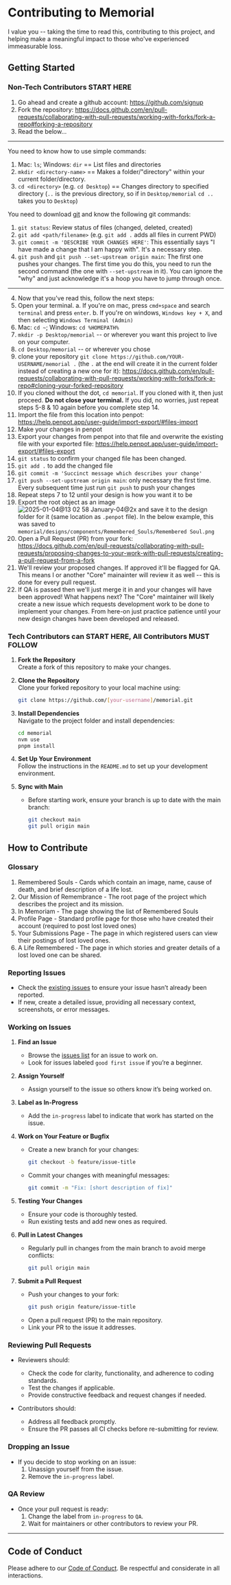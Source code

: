 # Contributing to Memorial

I value you -- taking the time to read this, contributing to this project, and helping make a meaningful impact to those who've experienced immeasurable loss.

## Getting Started

### Non-Tech Contributors START HERE

1. Go ahead and create a github account: https://github.com/signup
2. Fork the repository: https://docs.github.com/en/pull-requests/collaborating-with-pull-requests/working-with-forks/fork-a-repo#forking-a-repository
3. Read the below...

---

You need to know how to use simple commands:
1. Mac: `ls`; Windows: `dir`  ==  List files and directories
2. `mkdir <directory-name>` ==  Makes a folder/"directory" within your current folder/directory.
3. `cd <directory>` (e.g. `cd Desktop`) == Changes directory to specified directory (`..` is the previous directory, so if in `Desktop/memorial` `cd ..` takes you to `Desktop`)

You need to download [git](https://git-scm.com/downloads) and know the following git commands:
1. `git status`: Review status of files (changed, deleted, created)
2. `git add <path/filename>` (e.g. `git add .` adds all files in current PWD)
3. `git commit -m 'DESCRIBE YOUR CHANGES HERE'`: This essentially says "I have made a change that I am happy with". It's a necessary step.
4. `git push` and `git push --set-upstream origin main`: The first one pushes your changes. The first time you do this, you need to run the second command (the one with `--set-upstream` in it). You can ignore the "why" and just acknowledge it's a hoop you have to jump through once.

---

4. Now that you've read this, follow the next steps:
5. Open your terminal.
    a. If you're on mac, press `cmd+space` and search `terminal` and press `enter`.
    b. If you're on windows, `Windows key + X`, and then selecting `Windows Terminal (Admin)`
6. Mac: `cd ~`; Windows: `cd %HOMEPATH%`
7. `mkdir -p Desktop/memorial` -- or wherever you want this project to live on your computer. 
8. `cd Desktop/memorial` -- or wherever you chose
9. clone your repository `git clone https://github.com/YOUR-USERNAME/memorial .` (the `.` at the end will create it in the current folder instead of creating a new one for it): https://docs.github.com/en/pull-requests/collaborating-with-pull-requests/working-with-forks/fork-a-repo#cloning-your-forked-repository
10. If you cloned without the dot, `cd memorial`. If you cloned with it, then just proceed. **Do not close your terminal.** If you did, no worries, just repeat steps 5-8 & 10 again before you complete step 14.
11. Import the file from this location into penpot: https://help.penpot.app/user-guide/import-export/#files-import
12. Make your changes in penpot
13. Export your changes from penpot into that file and overwrite the existing file with your exported file: https://help.penpot.app/user-guide/import-export/#files-export
14. `git status` to confirm your changed file has been changed.
15. `git add .` to add the changed file
16. `git commit -m 'Succinct message which describes your change'`
17. `git push --set-upstream origin main`: only necessary the first time. Every subsequent time just run `git push` to push your changes
18. Repeat steps 7 to 12 until your design is how you want it to be
19. Export the root object as an image ![2025-01-04@13 02 58 January-04@2x](https://github.com/user-attachments/assets/f9bbc14c-6262-4289-949f-82995dfc8b0e) and save it to the design folder for it (same location as `.penpot` file). In the below example, this was saved to `memorial/designs/components/Remembered_Souls/Remembered Soul.png`
20. Open a Pull Request (PR) from your fork: https://docs.github.com/en/pull-requests/collaborating-with-pull-requests/proposing-changes-to-your-work-with-pull-requests/creating-a-pull-request-from-a-fork
21. We'll review your proposed changes. If approved it'll be flagged for QA. This means I or another "Core" mainainter will review it as well -- this is done for every pull request.
22. If QA is passed then we'll just merge it in and your changes will have been approved! What happens next? The "Core" maintainer will likely create a new issue which requests development work to be done to implement your changes. From here-on just practice patience until your new design changes have been developed and released. 

### Tech Contributors can START HERE, All Contributors MUST FOLLOW

1. **Fork the Repository**  
   Create a fork of this repository to make your changes.

2. **Clone the Repository**  
   Clone your forked repository to your local machine using:
   ```bash
   git clone https://github.com/[your-username]/memorial.git
   ```

3. **Install Dependencies**  
   Navigate to the project folder and install dependencies:
   ```bash
   cd memorial
   nvm use
   pnpm install
   ```

4. **Set Up Your Environment**  
   Follow the instructions in the `README.md` to set up your development environment.

5. **Sync with Main**
   - Before starting work, ensure your branch is up to date with the main branch:
     ```bash
     git checkout main
     git pull origin main
     ```

## How to Contribute

### Glossary

1. Remembered Souls - Cards which contain an image, name, cause of death, and brief description of a life lost.
2. Our Mission of Remembrance - The root page of the project which describes the project and its mission.
3. In Memoriam - The page showing the list of Remembered Souls
4. Profile Page - Standard profile page for those who have created their account (required to post lost loved ones)
5. Your Submissions Page - The page in which registered users can view their postings of lost loved ones.
6. A Life Remembered - The page in which stories and greater details of a lost loved one can be shared.

### Reporting Issues

- Check the [existing issues](https://github.com/lcpichette/healthcare-memorial/issues) to ensure your issue hasn’t already been reported.
- If new, create a detailed issue, providing all necessary context, screenshots, or error messages.

### Working on Issues

1. **Find an Issue**
   - Browse the [issues list](https://github.com/[org-name]/[project-name]/issues) for an issue to work on.
   - Look for issues labeled `good first issue` if you’re a beginner.

2. **Assign Yourself**
   - Assign yourself to the issue so others know it’s being worked on.

3. **Label as In-Progress**
   - Add the `in-progress` label to indicate that work has started on the issue.

4. **Work on Your Feature or Bugfix**
   - Create a new branch for your changes:
     ```bash
     git checkout -b feature/issue-title
     ```
   - Commit your changes with meaningful messages:
     ```bash
     git commit -m "Fix: [short description of fix]"
     ```

5. **Testing Your Changes**
   - Ensure your code is thoroughly tested.
   - Run existing tests and add new ones as required.

6. **Pull in Latest Changes**
   - Regularly pull in changes from the main branch to avoid merge conflicts:
     ```bash
     git pull origin main
     ```

7. **Submit a Pull Request**
   - Push your changes to your fork:
     ```bash
     git push origin feature/issue-title
     ```
   - Open a pull request (PR) to the main repository.
   - Link your PR to the issue it addresses.

### Reviewing Pull Requests

- Reviewers should:
  - Check the code for clarity, functionality, and adherence to coding standards.
  - Test the changes if applicable.
  - Provide constructive feedback and request changes if needed.

- Contributors should:
  - Address all feedback promptly.
  - Ensure the PR passes all CI checks before re-submitting for review.

### Dropping an Issue

- If you decide to stop working on an issue:
  1. Unassign yourself from the issue.
  2. Remove the `in-progress` label.

### QA Review

- Once your pull request is ready:
  1. Change the label from `in-progress` to `QA`.
  2. Wait for maintainers or other contributors to review your PR.

---

## Code of Conduct

Please adhere to our [Code of Conduct](CODE_OF_CONDUCT.md). Be respectful and considerate in all interactions.

